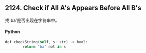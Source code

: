 ## 2124. Check if All A's Appears Before All B's

找'ba'是否出现在字符串中。


#### Python
```swift
def checkString(self, s: str) -> bool:
        return "ba" not in s
```
